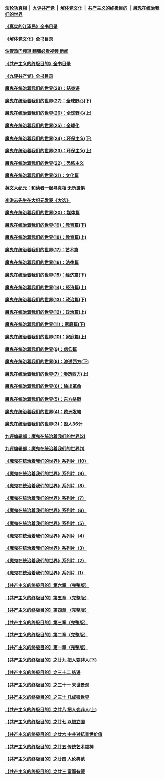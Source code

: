 ####  [法轮功真相](../../../../basic/blob/master/README.md?t=07120031) &nbsp;|&nbsp; [九评共产党](../../../../9ping.md/blob/master/README.md?t=07120031) &nbsp;|&nbsp; [解体党文化](../../../../jtdwh.md/blob/master/README.md?t=07120031)  &nbsp;|&nbsp; [共产主义的终极目的](../../../../gczydzjmd.md/blob/master/README.md?t=07120031) &nbsp;|&nbsp; [魔鬼在统治我们的世界](../../../../mgztzwmdsj.md/blob/master/README.md?t=07120031) 

#### [《真实的江泽民》全书目录](../pages/nsc422/n13721399.md?t=07120031) 

#### [《解体党文化》全书目录](../pages/nsc422/n13721157.md?t=07120031) 

#### [油管热门频道 翻墙必看视频 新闻](http://45.76.130.85:81/youtube.html?07120031)

#### [《共产主义的终极目的》全书目录](../pages/nsc422/n13721048.md?t=07120031) 

#### [《九评共产党》全书目录](../pages/nsc422/n13708085.md?t=07120031) 

#### [魔鬼在统治着我们的世界(28)：结束语](../pages/nsc422/n10936246.md?t=07120031) 

#### [魔鬼在统治着我们的世界(27)：全球野心(下)](../pages/nsc422/n10928319.md?t=07120031) 

#### [魔鬼在统治着我们的世界(26)：全球野心(上)](../pages/nsc422/n10900318.md?t=07120031) 

#### [魔鬼在统治着我们的世界(25)：全球化](../pages/nsc422/n10788205.md?t=07120031) 

#### [魔鬼在统治着我们的世界(24)：环保主义(下)](../pages/nsc422/n10695307.md?t=07120031) 

#### [魔鬼在统治着我们的世界(23)：环保主义(上)](../pages/nsc422/n10688613.md?t=07120031) 

#### [魔鬼在统治着我们的世界(22)：恐怖主义](../pages/nsc422/n10614727.md?t=07120031) 

#### [魔鬼在统治着我们的世界(21)：文化篇](../pages/nsc422/n10597706.md?t=07120031) 

#### [英文大纪元：和读者一起寻真相 无所畏惧](../pages/nsc422/n12542027.md?t=07120031) 

#### [李洪志先生在大纪元发表《大选》](../pages/nsc422/n12534746.md?t=07120031) 

#### [魔鬼在统治着我们的世界(20)：媒体篇](../pages/nsc422/n10586579.md?t=07120031) 

#### [魔鬼在统治着我们的世界(19)：教育篇(下)](../pages/nsc422/n10564808.md?t=07120031) 

#### [魔鬼在统治着我们的世界(18)：教育篇(上)](../pages/nsc422/n10526970.md?t=07120031) 

#### [魔鬼在统治着我们的世界(17)：艺术篇](../pages/nsc422/n10499093.md?t=07120031) 

#### [魔鬼在统治着我们的世界(16)：法律篇](../pages/nsc422/n10485969.md?t=07120031) 

#### [魔鬼在统治着我们的世界(15)：经济篇(下)](../pages/nsc422/n10469975.md?t=07120031) 

#### [魔鬼在统治着我们的世界(14)：经济篇(上)](../pages/nsc422/n10457370.md?t=07120031) 

#### [魔鬼在统治着我们的世界(13)：政治篇(下)](../pages/nsc422/n10448270.md?t=07120031) 

#### [魔鬼在统治着我们的世界(12)：政治篇(上)](../pages/nsc422/n10444576.md?t=07120031) 

#### [魔鬼在统治着我们的世界(11)：家庭篇(下)](../pages/nsc422/n10440961.md?t=07120031) 

#### [魔鬼在统治着我们的世界(10)：家庭篇(上)](../pages/nsc422/n10435448.md?t=07120031) 

#### [魔鬼在统治着我们的世界(9)：信仰篇](../pages/nsc422/n10432159.md?t=07120031) 

#### [魔鬼在统治着我们的世界(8)：渗透西方(下)](../pages/nsc422/n10429603.md?t=07120031) 

#### [魔鬼在统治着我们的世界(7)：渗透西方(上)](../pages/nsc422/n10426013.md?t=07120031) 

#### [魔鬼在统治着我们的世界(6)：输出革命](../pages/nsc422/n10421536.md?t=07120031) 

#### [魔鬼在统治着我们的世界(5)：东方杀戮](../pages/nsc422/n10417707.md?t=07120031) 

#### [魔鬼在统治着我们的世界(4)：欧洲发端](../pages/nsc422/n10414890.md?t=07120031) 

#### [魔鬼在统治着我们的世界(3)：毁人36计](../pages/nsc422/n10411583.md?t=07120031) 

#### [九评编辑部：魔鬼在统治着我们的世界(2)](../pages/nsc422/n10410036.md?t=07120031) 

#### [九评编辑部：魔鬼在统治着我们的世界(1)](../pages/nsc422/n10406825.md?t=07120031) 

#### [《魔鬼在统治着我们的世界》系列片（10）](../pages/nsc422/n12292670.md?t=07120031) 

#### [《魔鬼在统治着我们的世界》系列片（9）](../pages/nsc422/n12290859.md?t=07120031) 

#### [《魔鬼在统治着我们的世界》系列片（8）](../pages/nsc422/n12287445.md?t=07120031) 

#### [《魔鬼在统治着我们的世界》系列片（7）](../pages/nsc422/n12283425.md?t=07120031) 

#### [《魔鬼在统治着我们的世界》系列片（6）](../pages/nsc422/n12282314.md?t=07120031) 

#### [《魔鬼在统治着我们的世界》系列片（5）](../pages/nsc422/n12281419.md?t=07120031) 

#### [《魔鬼在统治着我们的世界》系列片（4）](../pages/nsc422/n12274024.md?t=07120031) 

#### [《魔鬼在统治着我们的世界》系列片（3）](../pages/nsc422/n12271322.md?t=07120031) 

#### [《魔鬼在统治着我们的世界》系列片（2）](../pages/nsc422/n12269049.md?t=07120031) 

#### [《魔鬼在统治着我们的世界》系列片（1）](../pages/nsc422/n12267575.md?t=07120031) 

#### [【共产主义的终极目的】第六章 （完整版）](../pages/nsc422/n11428913.md?t=07120031) 

#### [【共产主义的终极目的】第五章 （完整版）](../pages/nsc422/n11428912.md?t=07120031) 

#### [【共产主义的终极目的】第四章 （完整版）](../pages/nsc422/n11428907.md?t=07120031) 

#### [【共产主义的终极目的】第三章（完整版）](../pages/nsc422/n11428848.md?t=07120031) 

#### [【共产主义的终极目的】第二章（完整版）](../pages/nsc422/n11428831.md?t=07120031) 

#### [【共产主义的终极目的】第一章（完整版）](../pages/nsc422/n11417651.md?t=07120031) 

#### [【共产主义的终极目的】之廿九 把人变非人(下)](../pages/nsc422/n11344140.md?t=07120031) 

#### [【共产主义的终极目的】之三十二 结语](../pages/nsc422/n11360535.md?t=07120031) 

#### [【共产主义的终极目的】之三十一 末世景观](../pages/nsc422/n11351129.md?t=07120031) 

#### [【共产主义的终极目的】之三十 几成狼世界](../pages/nsc422/n11348280.md?t=07120031) 

#### [【共产主义的终极目的】之廿八 把人变非人(上)](../pages/nsc422/n11340492.md?t=07120031) 

#### [【共产主义的终极目的】之廿七 以恨立国](../pages/nsc422/n11336944.md?t=07120031) 

#### [【共产主义的终极目的】之廿六 中共对抗普世价值](../pages/nsc422/n11324785.md?t=07120031) 

#### [【共产主义的终极目的】之廿五 传统艺术颂神](../pages/nsc422/n11296396.md?t=07120031) 

#### [【共产主义的终极目的】之廿四 人伦典范](../pages/nsc422/n11296397.md?t=07120031) 

#### [【共产主义的终极目的】之廿三 富而有德](../pages/nsc422/n11283598.md?t=07120031) 

<img src='http://gfw-breaker.win/goodnews/indexes/nsc422.md' width='0px' height='0px'/>
